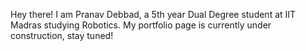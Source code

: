 Hey there! I am Pranav Debbad, a 5th year Dual Degree student at IIT Madras studying Robotics. My portfolio page is currently under construction, stay tuned!
